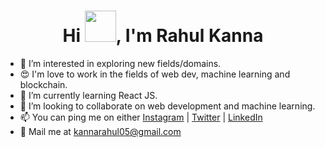 <h1 align="center"> Hi <img src="https://raw.githubusercontent.com/nixin72/nixin72/master/wave.gif"
                            height="50"
                            width="50">, I'm Rahul Kanna
  </h1>

- 👀 I’m interested in exploring new fields/domains.
- 😍 I'm love to work in the fields of web dev, machine learning and blockchain. 
- 🌱 I’m currently learning React JS.
- 💞️ I’m looking to collaborate on web development and machine learning.
- 📫 You can ping me on either [Instagram](https://www.instagram.com/therahulkanna05/) | [Twitter](https://twitter.com/therahulkanna05/) | [LinkedIn](https://www.linkedin.com/in/rahulkanna/)
- 📧 Mail me at [kannarahul05@gmail.com](mailto:kannarahul05@gmail.com)

<!---
therahulkanna05/therahulkanna05 is a ✨ special ✨ repository because its `README.md` (this file) appears on your GitHub profile.
You can click the Preview link to take a look at your changes.
--->
